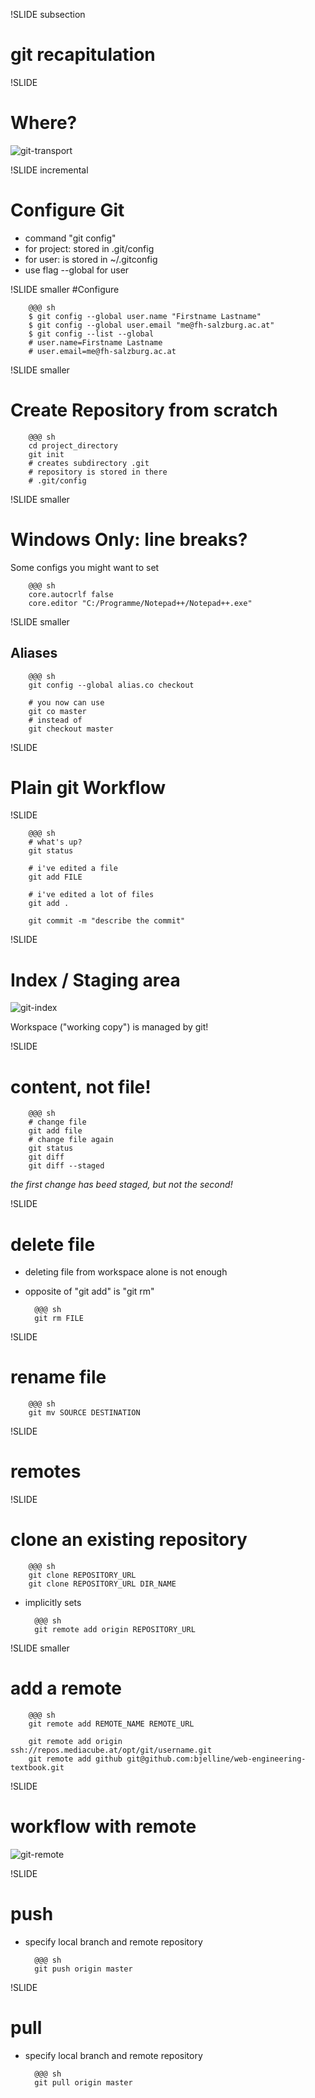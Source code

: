 !SLIDE subsection

# git recapitulation

!SLIDE 

# Where?
![git-transport](git-transport.png)


!SLIDE incremental
# Configure Git

* command "git config"
* for project: stored in .git/config
* for user: is stored in ~/.gitconfig
* use flag --global for user


!SLIDE smaller
#Configure

        @@@ sh
        $ git config --global user.name "Firstname Lastname"
        $ git config --global user.email "me@fh-salzburg.ac.at"
        $ git config --list --global
        # user.name=Firstname Lastname
        # user.email=me@fh-salzburg.ac.at



!SLIDE smaller
# Create Repository from scratch

        @@@ sh
        cd project_directory
        git init
        # creates subdirectory .git
        # repository is stored in there
        # .git/config 


!SLIDE smaller
# Windows Only: line breaks?

Some configs you might want to set

        @@@ sh
        core.autocrlf false
        core.editor "C:/Programme/Notepad++/Notepad++.exe"

!SLIDE smaller
## Aliases

        @@@ sh
        git config --global alias.co checkout

        # you now can use
        git co master
        # instead of
        git checkout master

!SLIDE
# Plain git Workflow

!SLIDE

        @@@ sh
        # what's up?
        git status

        # i've edited a file
        git add FILE

        # i've edited a lot of files
        git add .

        git commit -m "describe the commit"

!SLIDE
# Index / Staging area
![git-index](git-index.png)

Workspace ("working copy") is managed by git!

!SLIDE

# content, not file!

        @@@ sh
        # change file
        git add file
        # change file again
        git status
        git diff
        git diff --staged 

*the first change has beed staged, but not the second!*

!SLIDE
# delete file

* deleting file from workspace alone is not enough
* opposite of "git add" is "git rm"

        @@@ sh
        git rm FILE

!SLIDE
# rename file

        @@@ sh
        git mv SOURCE DESTINATION

!SLIDE
# remotes

!SLIDE
# clone an existing repository

        @@@ sh
        git clone REPOSITORY_URL
        git clone REPOSITORY_URL DIR_NAME

* implicitly sets
  
        @@@ sh
        git remote add origin REPOSITORY_URL

!SLIDE smaller
# add a remote 

        @@@ sh
        git remote add REMOTE_NAME REMOTE_URL
        
        git remote add origin ssh://repos.mediacube.at/opt/git/username.git
        git remote add github git@github.com:bjelline/web-engineering-textbook.git

!SLIDE
# workflow with remote
![git-remote](git-remote.png)

!SLIDE
# push

* specify local branch and remote repository

        @@@ sh
        git push origin master


!SLIDE
# pull

* specify local branch and remote repository

        @@@ sh
        git pull origin master


